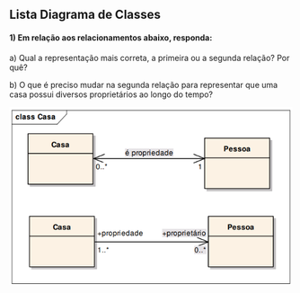 ## Lista Diagrama de Classes 

#### 1) Em relação aos relacionamentos abaixo, responda: 
a) Qual a representação mais correta, a primeira ou a segunda relação? Por quê? 

b) O que é preciso mudar na segunda relação para representar que uma casa possui diversos proprietários ao longo do tempo? 

![Diagrama de Classe](https://raw.githubusercontent.com/ICTIN-UFLA/POO-Johnatan-2024-1/main/img/class1.png)
